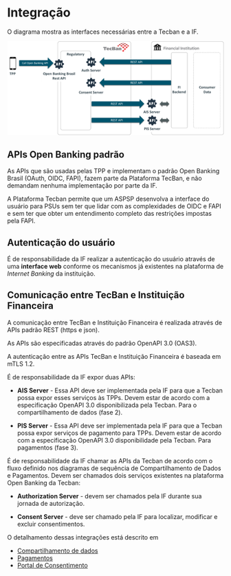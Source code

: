 # Integração

O diagrama mostra as interfaces necessárias entre a Tecban e a IF.

![Integração](../images/Integracao_Apis.png)

## APIs Open Banking padrão

As APIs que são usadas pelas TPP e implementam o padrão Open Banking Brasil (OAuth, OIDC, FAPI), fazem parte da Plataforma TecBan, e não demandam nenhuma implementação por parte da IF.

A Plataforma Tecban permite que um ASPSP desenvolva a interface do usuário para PSUs sem ter que lidar com as complexidades de OIDC e FAPI e sem ter que obter um entendimento completo das restrições impostas pela FAPI.

## Autenticação do usuário

É de responsabilidade da IF realizar a autenticação do usuário através de uma **interface web** conforme os mecanismos já existentes na plataforma de _Internet Banking_ da instituição.

## Comunicação entre TecBan e Instituição Financeira

A comunicação entre TecBan e Instituição Financeira é realizada através de APIs padrão REST (https e json).

As APIs são especificadas através do padrão OpenAPI 3.0 (OAS3).

A autenticação entre as APIs TecBan e Instituição Financeira é baseada em mTLS 1.2.

É de responsabilidade da IF expor duas APIs:

- **AIS Server** - Essa API deve ser implementada pela IF para que a Tecban possa expor esses serviços às TPPs. Devem estar de acordo com a especificação OpenAPI 3.0 disponibilizada pela Tecban. Para o compartilhamento de dados (fase 2).

- **PIS Server** - Essa API deve ser implementada pela IF para que a Tecban possa expor serviços de pagamento para TPPs. Devem estar de acordo com a especificação OpenAPI 3.0 disponibilidade pela Tecban. Para pagamentos (fase 3).

É de responsabilidade da IF chamar as APIs da Tecban de acordo com o fluxo definido nos diagramas de sequência de Compartilhamento de Dados e Pagamentos. 
Devem ser chamados dois serviços existentes na plataforma Open Banking da Tecban:

- **Authorization Server** - devem ser chamados pela IF durante sua jornada de autorização.

- **Consent Server** - deve ser chamado pela IF para localizar, modificar e excluir consentimentos.

O detalhamento dessas integrações está descrito em

- [Compartilhamento de dados]()
- [Pagamentos]()
- [Portal de Consentimento]()
